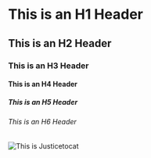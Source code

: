 # This is an H1 Header

## This is an H2 Header

### This is an H3 Header

#### This is an H4 Header

##### This is an H5 Header

###### This is an H6 Header

![This is Justicetocat](https://octodex.github.com/images/justicetocat.jpg)
